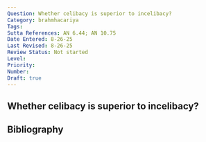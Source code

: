 ```yaml
---
Question: Whether celibacy is superior to incelibacy?
Category: brahmhacariya
Tags: 
Sutta References: AN 6.44; AN 10.75
Date Entered: 8-26-25
Last Revised: 8-26-25
Review Status: Not started
Level: 
Priority: 
Number: 
Draft: true
---
```


## Whether celibacy is superior to incelibacy?

## Bibliography